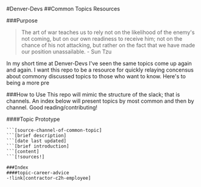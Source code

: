#Denver-Devs
##Common Topics Resources

###Purpose
> The art of war teaches us to rely not on the likelihood of the enemy's not coming, but on our own readiness to receive him; not on the chance of his not attacking, but rather on the fact that we have made our position unassailable. - Sun Tzu

In my short time at Denver-Devs I've seen the same topics come up again and again. I want this repo to be a resource for quickly relaying concensus about commony discussed topics to those who want to know. Here's to being a more pre

###How to Use
This repo will mimic the structure of the slack; that is channels. An index below will present topics by most common and then by channel.
Good reading/contributing!

####Topic Prototype
```[common-topic-title]
```[source-channel-of-common-topic]
```[brief description]
```[date last updated]
```[brief introduction]
```[content]
```[!sources!]

###Index
####topic-career-advice
-!link[contractor-c2h-employee]

